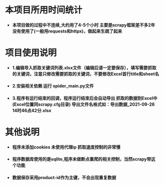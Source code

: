 # 本项目所用时间统计

* #### 本项目做的过程中不连续,大约用了4-5个小时 主要是scrapy框架差不多2年没有使用了(一般用requests和httpx)，做起来生疏了起来

# 项目使用说明

* #### 1.编辑导入抓取关键词列表.xlsx文件（编辑后请一定要保存），填写需要抓取的关键词，注意只修改需要抓取的关键词，不要修改Excel首行title和sheet名
* #### 2.安装相关依赖 运行 spider_main.py文件
* #### 3.程序有运行结束的回调，程序运行结束后会自动导出 抓取的数据到Excel中(Excel位置同scrapy.cfg目录) 导出文件名格式如：导出数据_2021-09-26 14时46点42分.xlsx

# 其他说明

* #### 程序未添加cookies 未使用代理ip 抓取速度控制的非常慢
* #### 程序数据库使用的是sqlite,程序未做断点重爬的相关控制，当然scrapy带这个功能
* #### 数据保存采用product-id作为主键，不会出现重复数据
